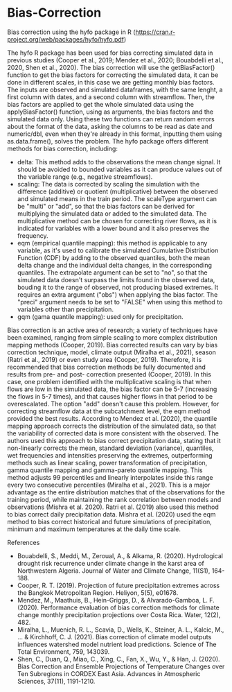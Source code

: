 # Bias-Correction
Bias correction using the hyfo package in R (https://cran.r-project.org/web/packages/hyfo/hyfo.pdf)

The hyfo R package has been used for bias correcting simulated data in previous studies (Cooper et al., 2019; Mendez et al., 2020; Bouabdelli et
al., 2020, Shen et al., 2020). The bias correction will use the getBiasFactor() function to get the bias factors for correcting the simulated data, 
it can be done in different scales, in this case we are getting monthly bias factors. The inputs are observed and simulated dataframes, with the same 
lenght, a first column with dates, and a second column with streamflow. Then, the bias factors are applied to get the whole simulated data using the 
applyBiasFactor() function, using as arguments, the bias factors and the simulated data only. Using these two functions can return random errors 
about the format of the data, asking the columns to be read as date and numeric/dbl, even when they're already in this format, inputting them using 
as.data.frame(), solves the problem.
The hyfo package offers different methods for bias correction, including:
- delta: This method adds to the observations the mean change signal. It should be avoided to bounded variables as it can produce values out of the 
variable range (e.g., negative streamflows).
- scaling: The data is corrected by scaling the simulation with the difference (additive) or quotient (multiplicative) between the observed and 
simulated means in the train period. The scaleType argument can be "multi" or "add", so that the bias factors can be derived for multiplying the 
simulated data or added to the simulated data. The multiplicative method can be chosen for correcting river flows, as it is indicated for variables with 
a lower bound and it also preserves the frequency. 
- eqm (empirical quantile mapping): this method is applicable to any variable, as it's used to calibrate the simulated Cumulative Distribution Function 
(CDF) by adding to the observed quantiles, both the mean delta change and the individual delta changes, in the corresponding quantiles. The extrapolate 
argument can be set to "no", so that the simulated data doesn't surpass the limits found in the observed data, bouding it to the range of observed, not
producing biased extremes. It requires an extra argument ("obs") when applying the bias factor. The "preci" argument needs to be set to "FALSE" when using 
this method to variables other than precipitation.
- gqm (gama quantile mapping): used only for precipitation.


Bias correction is an active area of research; a variety of techniques have been examined, ranging from simple scaling to more complex distribution mapping 
methods (Cooper, 2019). Bias corrected results can vary by bias correction technique, model, climate output (Miralha et al., 2021), season (Ratri et al., 2019)
or even study area (Cooper, 2019). Therefore, it is recommended that bias correction methods be fully documented and results from pre- and post- correction 
presented (Cooper, 2019).
In this case, one problem identified with the multiplicative scaling is that when flows are low in the simulated data, the bias factor can be 5-7 (increasing the 
flows in 5-7 times), and that causes higher flows in that period to be overescalated. The option "add" doesn't cause this problem. However, for correcting streamflow 
data at the subcatchment level, the eqm method provided the best results. According to Mendez et al. (2020), the quantile mapping approach corrects the distribution 
of the simulated data, so that the variability of corrected data is more consistent with the observed. The authors used this approach to bias correct precipitation 
data, stating that it non-linearly corrects the mean, standard deviation (variance), quantiles, wet frequencies and intensities preserving the extremes, outperforming 
methods such as linear scaling, power transformation of precipitation, gamma quantile mapping and gamma-pareto quantile mapping. 
This method adjusts 99 percentiles and linearly interpolates inside this range every two consecutive percentiles (Miralha et al., 2021). This is a major advantage
as the entire distribution matches that of the observations for the training period, while maintaining the rank correlation between models and observations 
(Mishra et al. 2020). Ratri et al. (2019) also used this method to bias correct daily precipitation data. Mishra et al. (2020) used the eqm method to bias correct 
historical and future simulations of precipitation, minimum and maximum temperatures at the daily time scale. 

References

- Bouabdelli, S., Meddi, M., Zeroual, A., & Alkama, R. (2020). Hydrological drought risk recurrence under climate change in the karst area of Northwestern Algeria. Journal of Water and Climate Change, 11(S1), 164-188.
- Cooper, R. T. (2019). Projection of future precipitation extremes across the Bangkok Metropolitan Region. Heliyon, 5(5), e01678.
- Mendez, M., Maathuis, B., Hein-Griggs, D., & Alvarado-Gamboa, L. F. (2020). Performance evaluation of bias correction methods for climate change monthly precipitation projections over Costa Rica. Water, 12(2), 482.
- Miralha, L., Muenich, R. L., Scavia, D., Wells, K., Steiner, A. L., Kalcic, M., ... & Kirchhoff, C. J. (2021). Bias correction of climate model outputs influences watershed model nutrient load predictions. Science of The Total Environment, 759, 143039.
- Shen, C., Duan, Q., Miao, C., Xing, C., Fan, X., Wu, Y., & Han, J. (2020). Bias Correction and Ensemble Projections of Temperature Changes over Ten Subregions in CORDEX East Asia. Advances in Atmospheric Sciences, 37(11), 1191-1210.
